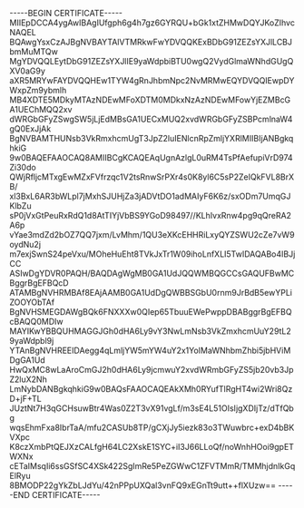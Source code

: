 -----BEGIN CERTIFICATE-----
MIIEpDCCA4ygAwIBAgIUfgph6g4h7gz6GYRQU+bGk1xtZHMwDQYJKoZIhvcNAQEL
BQAwgYsxCzAJBgNVBAYTAlVTMRkwFwYDVQQKExBDbG91ZEZsYXJlLCBJbmMuMTQw
MgYDVQQLEytDbG91ZEZsYXJlIE9yaWdpbiBTU0wgQ2VydGlmaWNhdGUgQXV0aG9y
aXR5MRYwFAYDVQQHEw1TYW4gRnJhbmNpc2NvMRMwEQYDVQQIEwpDYWxpZm9ybmlh
MB4XDTE5MDkyMTAzNDEwMFoXDTM0MDkxNzAzNDEwMFowYjEZMBcGA1UEChMQQ2xv
dWRGbGFyZSwgSW5jLjEdMBsGA1UECxMUQ2xvdWRGbGFyZSBPcmlnaW4gQ0ExJjAk
BgNVBAMTHUNsb3VkRmxhcmUgT3JpZ2luIENlcnRpZmljYXRlMIIBIjANBgkqhkiG
9w0BAQEFAAOCAQ8AMIIBCgKCAQEAqUgnAzlgL0uRM4TsPfAefupiVrD974Zi30do
QWjRfljcMTxgEwMZxFVfrzqc1V2tsRnwSrPXr4s0K8yl6C5sP2ZeIQkFVL8BrXB/
xl3BxL6AR3bWLpl7jMxhSJUHjZa3jADVtDO1adMAIyF6K6z/sxODm7UmqGJKlbZu
sP0jVxGtPeuRxRdQ1d8AtTIYjVbBS9YGoD98497//KLhIvxRnw4pg9qQreRA2A6p
vYae3mdZd2bOZ7QQ7jxm/LvMhm/1QU3eXKcEHHRiLxyQYZSWU2cZe7vW9oydNu2j
m7exjSwnS24peVxu/MOheHuEht8TVkJxTr1W09ihoLnfXLI5TwIDAQABo4IBJjCC
ASIwDgYDVR0PAQH/BAQDAgWgMB0GA1UdJQQWMBQGCCsGAQUFBwMCBggrBgEFBQcD
ATAMBgNVHRMBAf8EAjAAMB0GA1UdDgQWBBSGbU0rnm9JrBdB5ewYPLiZOOYObTAf
BgNVHSMEGDAWgBQk6FNXXXw0QIep65TbuuEWePwppDBABggrBgEFBQcBAQQ0MDIw
MAYIKwYBBQUHMAGGJGh0dHA6Ly9vY3NwLmNsb3VkZmxhcmUuY29tL29yaWdpbl9j
YTAnBgNVHREEIDAegg4qLmljYW5mYW4uY2x1YoIMaWNhbmZhbi5jbHViMDgGA1Ud
HwQxMC8wLaAroCmGJ2h0dHA6Ly9jcmwuY2xvdWRmbGFyZS5jb20vb3JpZ2luX2Nh
LmNybDANBgkqhkiG9w0BAQsFAAOCAQEAkXMh0RYufTlRgHT4wi2Wri8QzD+jF+TL
JUztNt7H3qGCHsuwBtr4Was0Z2T3vX91vgLf/m3sE4L51OIsIjgXDIjTz/dTfQbg
wqsEhmFxa8IbrTaA/mfu2CASUb8TP/gCXjJy5iezk83o3TWuwbrc+exD4bBKVXpc
K8czXmbPtQEJXzCALfgH64LC2XskE1SYC+iI3J66LLoQf/noWnhHOoi9gpETWXNx
cETaIMsqIi6ssGSfSC4XSk422SgImRe5PeZGWwC1ZFVTMmR/TMMhjdnIkGqElRyu
8BMODP22gYkZbLJdYu/42nPPpUXQal3vnFQ9xEGnTt9utt++flXUzw==
-----END CERTIFICATE-----
